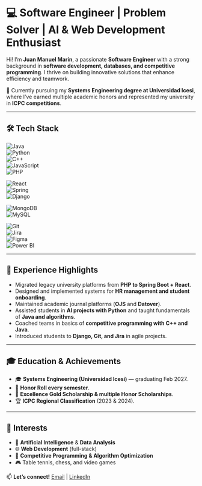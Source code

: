 # 💻 Software Engineer | Problem Solver | AI & Web Development Enthusiast  

Hi! I’m **Juan Manuel Marín**, a passionate **Software Engineer** with a strong background in **software development, databases, and competitive programming**. I thrive on building innovative solutions that enhance efficiency and teamwork.  

🌱 Currently pursuing my **Systems Engineering degree at Universidad Icesi**, where I’ve earned multiple academic honors and represented my university in **ICPC competitions**.  

---

## 🛠️ Tech Stack  

![Java](https://img.shields.io/badge/Java-ED8B00?style=for-the-badge&logo=openjdk&logoColor=white)  
![Python](https://img.shields.io/badge/Python-3776AB?style=for-the-badge&logo=python&logoColor=white)  
![C++](https://img.shields.io/badge/C%2B%2B-00599C?style=for-the-badge&logo=c%2B%2B&logoColor=white)  
![JavaScript](https://img.shields.io/badge/javascript-%23323330.svg?style=for-the-badge&logo=javascript&logoColor=%23F7DF1E)  
![PHP](https://img.shields.io/badge/PHP-777BB4?style=for-the-badge&logo=php&logoColor=white)  

![React](https://img.shields.io/badge/React-20232A?style=for-the-badge&logo=react&logoColor=61DAFB)  
![Spring](https://img.shields.io/badge/Spring-6DB33F?style=for-the-badge&logo=spring&logoColor=white)  
![Django](https://img.shields.io/badge/Django-092E20?style=for-the-badge&logo=django&logoColor=white)  

![MongoDB](https://img.shields.io/badge/MongoDB-%234ea94b.svg?style=for-the-badge&logo=mongodb&logoColor=white)  
![MySQL](https://img.shields.io/badge/MySQL-00000F?style=for-the-badge&logo=mysql&logoColor=white)  

![Git](https://img.shields.io/badge/Git-F05032?style=for-the-badge&logo=git&logoColor=white)  
![Jira](https://img.shields.io/badge/Jira-0052CC?style=for-the-badge&logo=jira&logoColor=white)  
![Figma](https://img.shields.io/badge/Figma-F24E1E?style=for-the-badge&logo=figma&logoColor=white)  
![Power BI](https://img.shields.io/badge/PowerBI-F2C811?style=for-the-badge&logo=powerbi&logoColor=black)  

---

## 🚀 Experience Highlights  
- Migrated legacy university platforms from **PHP to Spring Boot + React**.  
- Designed and implemented systems for **HR management and student onboarding**.  
- Maintained academic journal platforms (**OJS** and **Datover**).  
- Assisted students in **AI projects with Python** and taught fundamentals of **Java and algorithms**.  
- Coached teams in basics of **competitive programming with C++ and Java**.  
- Introduced students to **Django, Git, and Jira** in agile projects.  

---

## 🎓 Education & Achievements  
- 🎓 **Systems Engineering (Universidad Icesi)** — graduating Feb 2027.  
- 🏅 **Honor Roll every semester**.  
- 🥇 **Excellence Gold Scholarship & multiple Honor Scholarships**.
- 🏆 **ICPC Regional Classification** (2023 & 2024).  

---

## 🎯 Interests  
- 🤖 **Artificial Intelligence** & **Data Analysis**  
- 🌐 **Web Development** (full-stack)  
- 🧩 **Competitive Programming & Algorithm Optimization**  
- 🎮 Table tennis, chess, and video games

📫 **Let’s connect!** [Email](mailto:gagigo@outlook.com) | [LinkedIn](https://www.linkedin.com/in/juan-manuel-mar%C3%ADn-angarita/)  
